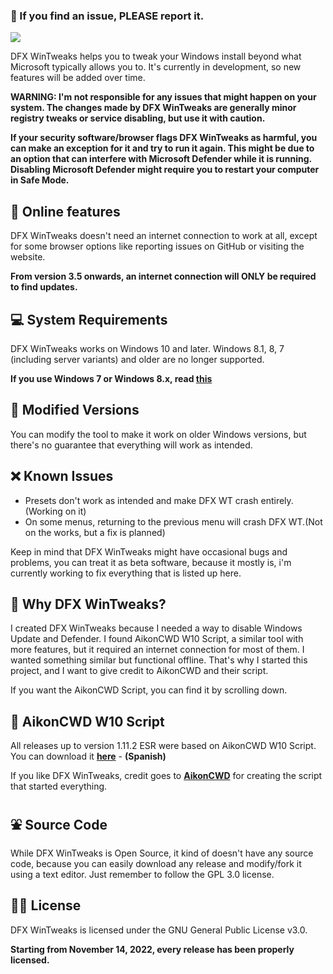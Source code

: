 ### 🙏 If you find an issue, PLEASE report it.

![](https://raw.githubusercontent.com/ivandfx/DFXWinTweaks/main/images/NEW_github_banner.png)

DFX WinTweaks helps you to tweak your Windows install beyond what Microsoft typically allows you to. It's currently in development, so new features will be added over time.

**WARNING: I'm not responsible for any issues that might happen on your system. The changes made by DFX WinTweaks are generally minor registry tweaks or service disabling, but use it with caution.**

**If your security software/browser flags DFX WinTweaks as harmful, you can make an exception for it and try to run it again. This might be due to an option that can interfere with Microsoft Defender while it is running. Disabling Microsoft Defender might require you to restart your computer in Safe Mode.**

## 🐇 Online features
DFX WinTweaks doesn't need an internet connection to work at all, except for some browser options like reporting issues on GitHub or visiting the website.

**From version 3.5 onwards, an internet connection will ONLY be required to find updates.**

## 💻 System Requirements
DFX WinTweaks works on Windows 10 and later. Windows 8.1, 8, 7 (including server variants) and older are no longer supported.

**If you use Windows 7 or Windows 8.x, read [this](https://ivandfx.github.io/DFXWinTweaks/posts/fin-sunsetting-nt6.html)**

## 💱 Modified Versions
You can modify the tool to make it work on older Windows versions, but there's no guarantee that everything will work as intended.

## ❌ Known Issues
- Presets don't work as intended and make DFX WT crash entirely. (Working on it)
- On some menus, returning to the previous menu will crash DFX WT.(Not on the works, but a fix is planned)

Keep in mind that DFX WinTweaks might have occasional bugs and problems, you can treat it as beta software, because it mostly is, i'm currently working to fix everything that is listed up here.

## 🧀 Why DFX WinTweaks?
I created DFX WinTweaks because I needed a way to disable Windows Update and Defender. I found AikonCWD W10 Script, a similar tool with more features, but it required an internet connection for most of them. I wanted something similar but functional offline. That's why I started this project, and I want to give credit to AikonCWD and their script.

If you want the AikonCWD Script, you can find it by scrolling down.

## 🧭 AikonCWD W10 Script
All releases up to version 1.11.2 ESR were based on AikonCWD W10 Script. You can download it [**here**](https://github.com/aikoncwd/win10script) - **(Spanish)**

If you like DFX WinTweaks, credit goes to [**AikonCWD**](https://github.com/aikoncwd) for creating the script that started everything.

## ⛲ Source Code
While DFX WinTweaks is Open Source, it kind of doesn't have any source code, because you can easily download any release and modify/fork it using a text editor. Just remember to follow the GPL 3.0 license.

## 👨‍🎓 License
DFX WinTweaks is licensed under the GNU General Public License v3.0.

**Starting from November 14, 2022, every release has been properly licensed.**
